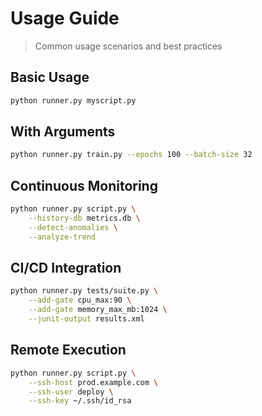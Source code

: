 # Usage Guide

> Common usage scenarios and best practices

## Basic Usage

```bash
python runner.py myscript.py
```

## With Arguments

```bash
python runner.py train.py --epochs 100 --batch-size 32
```

## Continuous Monitoring

```bash
python runner.py script.py \
    --history-db metrics.db \
    --detect-anomalies \
    --analyze-trend
```

## CI/CD Integration

```bash
python runner.py tests/suite.py \
    --add-gate cpu_max:90 \
    --add-gate memory_max_mb:1024 \
    --junit-output results.xml
```

## Remote Execution

```bash
python runner.py script.py \
    --ssh-host prod.example.com \
    --ssh-user deploy \
    --ssh-key ~/.ssh/id_rsa
```


